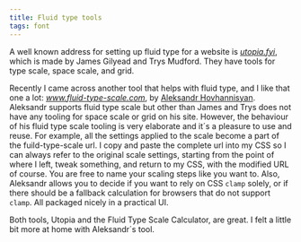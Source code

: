 ```yaml
---
title: Fluid type tools
tags: font
---
```

A well known address for setting up fluid type for a website is [<cite>utopia.fyi</cite>](https://utopia.fyi), which is made by James Gilyead and Trys Mudford. They have tools for type scale, space scale, and grid.

Recently I came across another tool that helps with fluid type, and I like that one a lot: [<cite>www.fluid-type-scale.com</cite>](https://www.fluid-type-scale.com/), by [Aleksandr Hovhannisyan](https://www.aleksandrhovhannisyan.com). Aleksandr supports fluid type scale but other than James and Trys does not have any tooling for space scale or grid on his site. However, the behaviour of his fluid type scale tooling is very elaborate and it´s a pleasure to use and reuse. For example, all the settings applied to the scale become a part of the fuild-type-scale url. I copy and paste the complete url into my CSS so I can always refer to the original scale settings, starting from the point of where I left, tweak something, and return to my CSS, with the modified URL of course. You are free to name your scaling steps like you want to. Also, Aleksandr allows you to decide if you want to rely on CSS `clamp` solely, or if there should be a fallback calculation for browsers that do not support `clamp`. All packaged nicely in a practical UI.

Both tools, Utopia and the Fluid Type Scale Calculator, are great. I felt a little bit more at home with Aleksandr´s tool.
